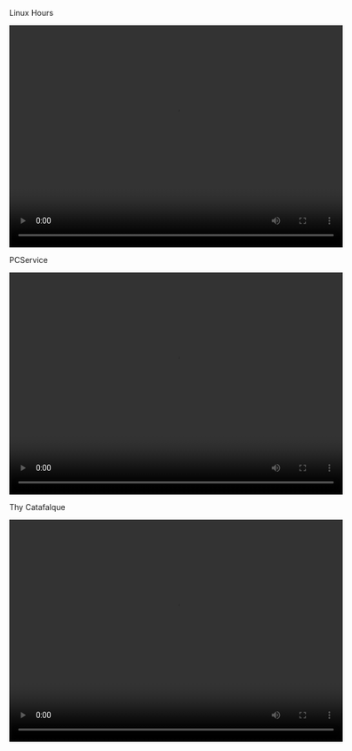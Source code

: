 Linux Hours

<p align="center">
<video width="600" height="400" controls>
  <source src="/videos/work/2003/LinuxHours.mp4" type="video/mp4">
</video>
</p>

PCService

<p align="center">
<video width="600" height="400" controls>
  <source src="/videos/work/2003/PCService.mp4" type="video/mp4">
</video>
</p>

Thy Catafalque

<p align="center">
<video width="600" height="400" controls>
  <source src="/videos/work/2003/ThyCatafalque.mp4" type="video/mp4">
</video>
</p>